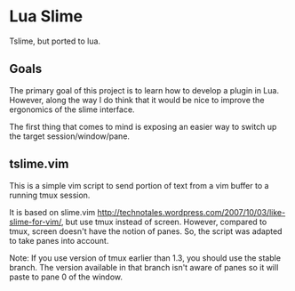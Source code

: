 # Lua Slime
Tslime, but ported to lua.

## Goals
The primary goal of this project is to learn how to develop a plugin in Lua.
However, along the way I do think that it would be nice to improve the
ergonomics of the slime interface.

The first thing that comes to mind is exposing an easier way to switch up the
target session/window/pane.

## tslime.vim
This is a simple vim script to send portion of text from a vim buffer to a
running tmux session.

It is based on slime.vim
http://technotales.wordpress.com/2007/10/03/like-slime-for-vim/, but use tmux
instead of screen. However, compared to tmux, screen doesn't have the notion of
panes. So, the script was adapted to take panes into account.

Note: If you use version of tmux earlier than 1.3, you should use the stable
branch. The version available in that branch isn't aware of panes so it will
paste to pane 0 of the window.



